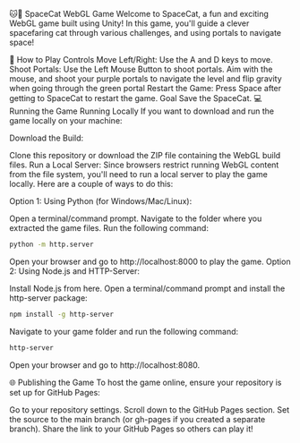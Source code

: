 🐱🚀 SpaceCat WebGL Game
Welcome to SpaceCat, a fun and exciting WebGL game built using Unity! In this game, you'll guide a clever spacefaring cat through various challenges, and using portals to navigate space!

🚀 How to Play
Controls
Move Left/Right: Use the A and D keys  to move.
Shoot Portals: Use the Left Mouse Button to shoot portals. Aim with the mouse, and shoot your purple portals to navigate the level and flip gravity when going through the green portal
Restart the Game: Press Space after getting to SpaceCat to restart the game.
Goal
Save the SpaceCat.
💻 Running the Game
Running Locally
If you want to download and run the game locally on your machine:

Download the Build:

Clone this repository or download the ZIP file containing the WebGL build files.
Run a Local Server: Since browsers restrict running WebGL content from the file system, you'll need to run a local server to play the game locally. Here are a couple of ways to do this:

Option 1: Using Python (for Windows/Mac/Linux):

Open a terminal/command prompt.
Navigate to the folder where you extracted the game files.
Run the following command:
```bash
python -m http.server
```
Open your browser and go to http://localhost:8000 to play the game.
Option 2: Using Node.js and HTTP-Server:

Install Node.js from here.
Open a terminal/command prompt and install the http-server package:
```bash
npm install -g http-server
```
Navigate to your game folder and run the following command:

```bash
http-server
```
Open your browser and go to http://localhost:8080.

🌐 Publishing the Game
To host the game online, ensure your repository is set up for GitHub Pages:

Go to your repository settings.
Scroll down to the GitHub Pages section.
Set the source to the main branch (or gh-pages if you created a separate branch).
Share the link to your GitHub Pages so others can play it!
